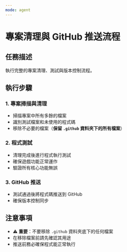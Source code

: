 ```yaml
---
mode: agent
---
```


# 專案清理與 GitHub 推送流程

## 任務描述

執行完整的專案清理、測試與版本控制流程。

## 執行步驟

### 1. 專案掃描與清理

- 掃描專案中所有多餘的檔案
- 識別測試檔案和未使用的程式碼
- 移除不必要的檔案（**保留 `.github` 資料夾下的所有檔案**）

### 2. 程式測試

- 清理完成後進行程式執行測試
- 確保遊戲功能正常運作
- 驗證所有核心功能無誤

### 3. GitHub 推送

- 測試通過後將程式碼推送到 GitHub
- 確保版本控制同步

## 注意事項

- ⚠️ **重要**：不要移除 `.github` 資料夾底下的任何檔案
- 在移除檔案前請先確認其用途
- 推送前務必確保程式能正常執行
